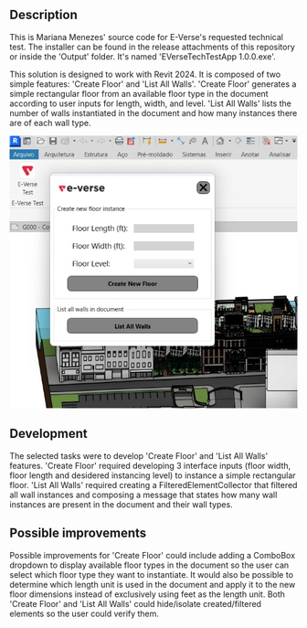 ## Description

This is Mariana Menezes' source code for E-Verse's requested technical test. The installer can be found in the release attachments of this repository or inside the 'Output' folder. It's named 'EVerseTechTestApp 1.0.0.exe'.

This solution is designed to work with Revit 2024. It is composed of two simple features: 'Create Floor' and 'List All Walls'. 'Create Floor' generates a simple rectangular floor from an available floor type in the document according to user inputs for length, width, and level. 'List All Walls' lists the number of walls instantiated in the document and how many instances there are of each wall type.

![Alt text](Image.jpg)

## Development

The selected tasks were to develop 'Create Floor' and 'List All Walls' features. 'Create Floor' required developing 3 interface inputs (floor width, floor length and desidered instancing level) to instance a simple rectangular floor.
'List All Walls' required creating a FilteredElementCollector that filtered all wall instances and composing a message that states how many wall instances are present in the document and their wall types.

## Possible improvements

Possible improvements for 'Create Floor' could include adding a ComboBox dropdown to display available floor types in the document so the user can select which floor type they want to instantiate. It would also be possible to determine which length unit is used in the document and apply it to the new floor dimensions instead of exclusively using feet as the length unit.
Both 'Create Floor' and 'List All Walls' could hide/isolate created/filtered elements so the user could verify them.
